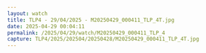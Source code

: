 ```yaml
---
layout: watch
title: TLP4 - 29/04/2025 - M20250429_000411_TLP_4T.jpg
date: 2025-04-29 00:04:11
permalink: /2025/04/29/watch/M20250429_000411_TLP_4
capture: TLP4/2025/202504/20250428/M20250429_000411_TLP_4T.jpg
---
```

